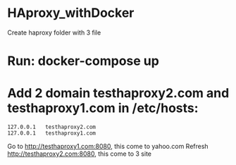 # HAproxy_withDocker
Create haproxy folder with 3 file
# Run: docker-compose up
# Add 2 domain testhaproxy2.com and testhaproxy1.com in /etc/hosts:
    127.0.0.1	testhaproxy2.com
    127.0.0.1	testhaproxy1.com
Go to http://testhaproxy1.com:8080, this come to yahoo.com
Refresh http://testhaproxy2.com:8080, this come to 3 site 
